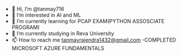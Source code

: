 - 👋 Hi, I’m @tanmay716
- 👀 I’m interested in AI and ML
- 🌱 I’m currently learning for PCAP EXAM(PYTHON ASSOSCIATE PROGRAM)
- 💞️ I’m currently studying in Reva University
- 📫 How to reach me tanmayrajendra1432@gmail.com
-COMPLETED MICROSOFT AZURE FUNDAMENTALS
<!---
tanmay716/tanmay716 is a ✨ special ✨ repository because its `README.md` (this file) appears on your GitHub profile.
You can click the Preview link to take a look at your changes.
--->
